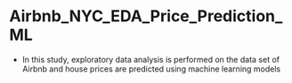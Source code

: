 # Airbnb_NYC_EDA_Price_Prediction_ML

- In this study, exploratory data analysis is performed on the data set of Airbnb and house prices are predicted using machine learning models
